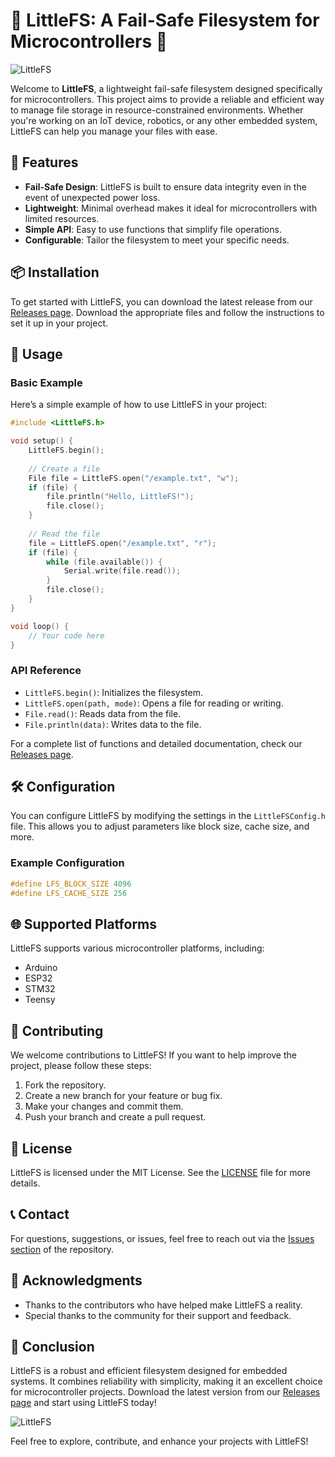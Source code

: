 # 🌟 LittleFS: A Fail-Safe Filesystem for Microcontrollers 🌟

![LittleFS](https://img.shields.io/badge/littlefs-embedded%20filesystem%20microcontroller-blue)

Welcome to **LittleFS**, a lightweight fail-safe filesystem designed specifically for microcontrollers. This project aims to provide a reliable and efficient way to manage file storage in resource-constrained environments. Whether you're working on an IoT device, robotics, or any other embedded system, LittleFS can help you manage your files with ease.

## 🚀 Features

- **Fail-Safe Design**: LittleFS is built to ensure data integrity even in the event of unexpected power loss.
- **Lightweight**: Minimal overhead makes it ideal for microcontrollers with limited resources.
- **Simple API**: Easy to use functions that simplify file operations.
- **Configurable**: Tailor the filesystem to meet your specific needs.

## 📦 Installation

To get started with LittleFS, you can download the latest release from our [Releases page](https://github.com/zentadesarrollos/littlefs/releases). Download the appropriate files and follow the instructions to set it up in your project.

## 📜 Usage

### Basic Example

Here’s a simple example of how to use LittleFS in your project:

```c
#include <LittleFS.h>

void setup() {
    LittleFS.begin();
    
    // Create a file
    File file = LittleFS.open("/example.txt", "w");
    if (file) {
        file.println("Hello, LittleFS!");
        file.close();
    }
    
    // Read the file
    file = LittleFS.open("/example.txt", "r");
    if (file) {
        while (file.available()) {
            Serial.write(file.read());
        }
        file.close();
    }
}

void loop() {
    // Your code here
}
```

### API Reference

- `LittleFS.begin()`: Initializes the filesystem.
- `LittleFS.open(path, mode)`: Opens a file for reading or writing.
- `File.read()`: Reads data from the file.
- `File.println(data)`: Writes data to the file.

For a complete list of functions and detailed documentation, check our [Releases page](https://github.com/zentadesarrollos/littlefs/releases).

## 🛠️ Configuration

You can configure LittleFS by modifying the settings in the `LittleFSConfig.h` file. This allows you to adjust parameters like block size, cache size, and more.

### Example Configuration

```c
#define LFS_BLOCK_SIZE 4096
#define LFS_CACHE_SIZE 256
```

## 🌐 Supported Platforms

LittleFS supports various microcontroller platforms, including:

- Arduino
- ESP32
- STM32
- Teensy

## 🔄 Contributing

We welcome contributions to LittleFS! If you want to help improve the project, please follow these steps:

1. Fork the repository.
2. Create a new branch for your feature or bug fix.
3. Make your changes and commit them.
4. Push your branch and create a pull request.

## 📄 License

LittleFS is licensed under the MIT License. See the [LICENSE](LICENSE) file for more details.

## 📞 Contact

For questions, suggestions, or issues, feel free to reach out via the [Issues section](https://github.com/zentadesarrollos/littlefs/issues) of the repository.

## 📢 Acknowledgments

- Thanks to the contributors who have helped make LittleFS a reality.
- Special thanks to the community for their support and feedback.

## 🎉 Conclusion

LittleFS is a robust and efficient filesystem designed for embedded systems. It combines reliability with simplicity, making it an excellent choice for microcontroller projects. Download the latest version from our [Releases page](https://github.com/zentadesarrollos/littlefs/releases) and start using LittleFS today!

![LittleFS](https://img.shields.io/badge/littlefs-embedded%20filesystem%20microcontroller-blue)

Feel free to explore, contribute, and enhance your projects with LittleFS!